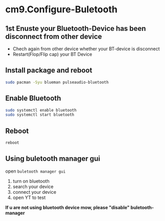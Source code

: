 #  cm9.Configure-Buletooth

## 1st Enuste your Bluetooth-Device has been disconnect from other device

* Chech again from other device whether your BT-device is disconnect
* Restart(Flop/Flip cap) your BT Device

## Install package and reboot

``` bash
sudo pacman -Syu blueman pulseaudio-bluetooth
```

## Enable Bluetooth

``` bash
sudo systemctl enable bluetooth
sudo systemctl start bluetooth
```

##  Reboot

``` bash
reboot
```

## Using buletooth manager gui

open `buletooth manager gui`

1. turn on bluetooth
2. search your device
3. connect your device
4. open YT to test

**If u are not using bluetooth device mow, please "disable" buletooth-manager**
